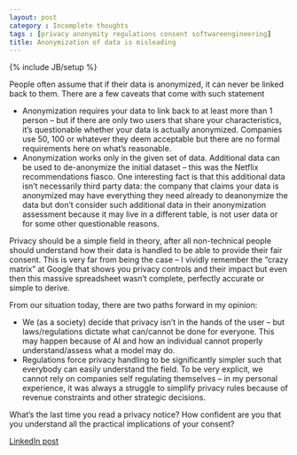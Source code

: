 ```yaml
---
layout: post
category : Incomplete thoughts
tags : [privacy anonymity regulations consent softwareengineering]
title: Anonymization of data is misleading
---
```

{% include JB/setup %}

People often assume that if their data is anonymized, it can never be linked back to them. There are a few caveats that come with such statement

- Anonymization requires your data to link back to at least more than 1 person – but if there are only two users that share your characteristics, it’s questionable whether your data is actually anonymized. Companies use 50, 100 or whatever they deem acceptable but there are no formal requirements here on what’s reasonable.
- Anonymization works only in the given set of data. Additional data can be used to de-anonymize the initial dataset – this was the Netflix recommendations fiasco. One interesting fact is that this additional data isn’t necessarily third party data: the company that claims your data is anonymized may have everything they need already to deanonymize the data but don’t consider such additional data in their anonymization assessment because it may live in a different table, is not user data or for some other questionable reasons.

Privacy should be a simple field in theory, after all non-technical people should understand how their data is handled to be able to provide their fair consent. This is very far from being the case – I vividly remember the “crazy matrix” at Google that shows you privacy controls and their impact but even then this massive spreadsheet wasn’t complete, perfectly accurate or simple to derive.

From our situation today, there are two paths forward in my opinion:

- We (as a society) decide that privacy isn’t in the hands of the user – but laws/regulations dictate what can/cannot be done for everyone. This may happen because of AI and how an individual cannot properly understand/assess what a model may do.
- Regulations force privacy handling to be significantly simpler such that everybody can easily understand the field. To be very explicit, we cannot rely on companies self regulating themselves – in my personal experience, it was always a struggle to simplify privacy rules because of revenue constraints and other strategic decisions.

What’s the last time you read a privacy notice? How confident are you that you understand all the practical implications of your consent?

[LinkedIn post](https://www.linkedin.com/posts/tumichel_privacy-anonymity-regulations-activity-7175158948763705344-Gacj/)
